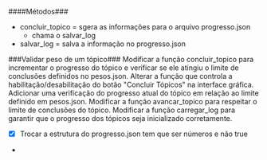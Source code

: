 ####Métodos###
- concluir_topico = sgera as informações para o  arquivo progresso.json
    - chama o salvar_log
- salvar_log = salva a informação no progresso.json



###Validar peso de um tópico###
    Modificar a função concluir_topico para incrementar o progresso do tópico e verificar se ele atingiu o limite de conclusões definidos no pesos.json.
            Alterar a função que controla a habilitação/desabilitação do botão "Concluir Tópicos" na interface gráfica.
            Adicionar uma verificação do progresso atual do tópico em relação ao limite definido em pesos.json.
    Modificar a função avancar_topico para respeitar o limite de conclusões do tópico.
    Modificar a função carregar_log para garantir que o progresso dos tópicos seja inicializado corretamente.




- [x] Trocar a estrutura do progresso.json tem que ser números e não true
-